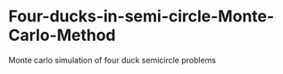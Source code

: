 # Four-ducks-in-semi-circle-Monte-Carlo-Method
Monte carlo simulation of four duck semicircle problems
